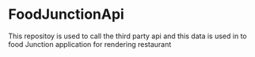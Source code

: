 # FoodJunctionApi
This repositoy is used to call the third party api and this data is used in to food Junction application for rendering restaurant
